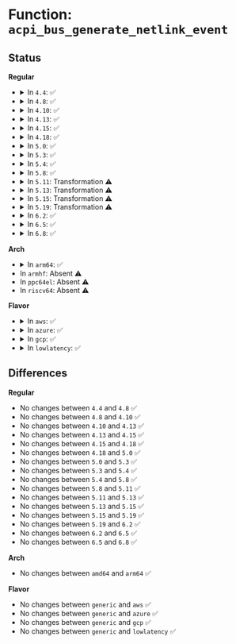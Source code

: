 # Function: <code>acpi_bus_generate_netlink_event</code>

## Status
<b>Regular</b>
<ul>
<li>
<details>
<summary>In <code>4.4</code>: ✅</summary>

```c
int acpi_bus_generate_netlink_event(const char *device_class, const char *bus_id, u8 type, int data);
```

**Collision:** Unique Global

**Inline:** No

**Transformation:** False

**Instances:**

```
In drivers/acpi/event.c (ffffffff81489714)
Location: drivers/acpi/event.c:94
Inline: False
Direct callers:
  - drivers/acpi/ac.c:acpi_ac_notify
  - drivers/acpi/button.c:acpi_button_notify
  - drivers/acpi/thermal.c:thermal_notify
  - drivers/acpi/thermal.c:acpi_thermal_notify
  - drivers/acpi/battery.c:acpi_battery_notify
```
**Symbols:**

```
ffffffff81489714-ffffffff8148987c: acpi_bus_generate_netlink_event (STB_GLOBAL)
```
</details>
</li>
<li>
<details>
<summary>In <code>4.8</code>: ✅</summary>

```c
int acpi_bus_generate_netlink_event(const char *device_class, const char *bus_id, u8 type, int data);
```

**Collision:** Unique Global

**Inline:** No

**Transformation:** False

**Instances:**

```
In drivers/acpi/event.c (ffffffff814d850a)
Location: drivers/acpi/event.c:94
Inline: False
Direct callers:
  - drivers/acpi/ac.c:acpi_ac_notify
  - drivers/acpi/button.c:acpi_button_notify
  - drivers/acpi/thermal.c:acpi_thermal_notify
  - drivers/acpi/thermal.c:thermal_notify
  - drivers/acpi/battery.c:acpi_battery_notify
```
**Symbols:**

```
ffffffff814d850a-ffffffff814d8672: acpi_bus_generate_netlink_event (STB_GLOBAL)
```
</details>
</li>
<li>
<details>
<summary>In <code>4.10</code>: ✅</summary>

```c
int acpi_bus_generate_netlink_event(const char *device_class, const char *bus_id, u8 type, int data);
```

**Collision:** Unique Global

**Inline:** No

**Transformation:** False

**Instances:**

```
In drivers/acpi/event.c (ffffffff814fabf2)
Location: drivers/acpi/event.c:94
Inline: False
Direct callers:
  - drivers/acpi/ac.c:acpi_ac_notify
  - drivers/acpi/button.c:acpi_button_notify
  - drivers/acpi/thermal.c:acpi_thermal_notify
  - drivers/acpi/thermal.c:thermal_notify
  - drivers/acpi/battery.c:acpi_battery_notify
```
**Symbols:**

```
ffffffff814fabf2-ffffffff814fad5a: acpi_bus_generate_netlink_event (STB_GLOBAL)
```
</details>
</li>
<li>
<details>
<summary>In <code>4.13</code>: ✅</summary>

```c
int acpi_bus_generate_netlink_event(const char *device_class, const char *bus_id, u8 type, int data);
```

**Collision:** Unique Global

**Inline:** No

**Transformation:** False

**Instances:**

```
In drivers/acpi/event.c (ffffffff8150a130)
Location: drivers/acpi/event.c:94
Inline: False
Direct callers:
  - drivers/acpi/ac.c:acpi_ac_notify
  - drivers/acpi/button.c:acpi_button_notify
  - drivers/acpi/thermal.c:acpi_thermal_notify
  - drivers/acpi/thermal.c:acpi_thermal_notify
  - drivers/acpi/thermal.c:thermal_notify
  - drivers/acpi/thermal.c:thermal_notify
  - drivers/acpi/thermal.c:thermal_notify
  - drivers/acpi/battery.c:acpi_battery_notify
```
**Symbols:**

```
ffffffff8150a130-ffffffff8150a299: acpi_bus_generate_netlink_event (STB_GLOBAL)
```
</details>
</li>
<li>
<details>
<summary>In <code>4.15</code>: ✅</summary>

```c
int acpi_bus_generate_netlink_event(const char *device_class, const char *bus_id, u8 type, int data);
```

**Collision:** Unique Global

**Inline:** No

**Transformation:** False

**Instances:**

```
In drivers/acpi/event.c (ffffffff8154c630)
Location: drivers/acpi/event.c:95
Inline: False
Direct callers:
  - drivers/acpi/ac.c:acpi_ac_notify
  - drivers/acpi/button.c:acpi_button_notify
  - drivers/acpi/thermal.c:acpi_thermal_notify
  - drivers/acpi/thermal.c:acpi_thermal_notify
  - drivers/acpi/thermal.c:thermal_notify
  - drivers/acpi/thermal.c:thermal_notify
  - drivers/acpi/thermal.c:thermal_notify
  - drivers/acpi/battery.c:acpi_battery_notify
```
**Symbols:**

```
ffffffff8154c630-ffffffff8154c799: acpi_bus_generate_netlink_event (STB_GLOBAL)
```
</details>
</li>
<li>
<details>
<summary>In <code>4.18</code>: ✅</summary>

```c
int acpi_bus_generate_netlink_event(const char *device_class, const char *bus_id, u8 type, int data);
```

**Collision:** Unique Global

**Inline:** No

**Transformation:** False

**Instances:**

```
In drivers/acpi/event.c (ffffffff81582d70)
Location: drivers/acpi/event.c:95
Inline: False
Direct callers:
  - drivers/acpi/ac.c:acpi_ac_notify
  - drivers/acpi/button.c:acpi_button_notify
  - drivers/acpi/thermal.c:acpi_thermal_notify
  - drivers/acpi/thermal.c:acpi_thermal_notify
  - drivers/acpi/battery.c:acpi_battery_notify
```
**Symbols:**

```
ffffffff81582d70-ffffffff81582ed9: acpi_bus_generate_netlink_event (STB_GLOBAL)
```
</details>
</li>
<li>
<details>
<summary>In <code>5.0</code>: ✅</summary>

```c
int acpi_bus_generate_netlink_event(const char *device_class, const char *bus_id, u8 type, int data);
```

**Collision:** Unique Global

**Inline:** No

**Transformation:** False

**Instances:**

```
In drivers/acpi/event.c (ffffffff8159aea0)
Location: drivers/acpi/event.c:95
Inline: False
Direct callers:
  - drivers/acpi/ac.c:acpi_ac_notify
  - drivers/acpi/button.c:acpi_button_notify
  - drivers/acpi/thermal.c:acpi_thermal_notify
  - drivers/acpi/thermal.c:acpi_thermal_notify
  - drivers/acpi/battery.c:acpi_battery_notify
```
**Symbols:**

```
ffffffff8159aea0-ffffffff8159b009: acpi_bus_generate_netlink_event (STB_GLOBAL)
```
</details>
</li>
<li>
<details>
<summary>In <code>5.3</code>: ✅</summary>

```c
int acpi_bus_generate_netlink_event(const char *device_class, const char *bus_id, u8 type, int data);
```

**Collision:** Unique Global

**Inline:** No

**Transformation:** False

**Instances:**

```
In drivers/acpi/event.c (ffffffff815cc510)
Location: drivers/acpi/event.c:95
Inline: False
Direct callers:
  - drivers/acpi/ac.c:acpi_ac_notify
  - drivers/acpi/button.c:acpi_button_notify
  - drivers/acpi/thermal.c:acpi_thermal_notify
  - drivers/acpi/thermal.c:acpi_thermal_notify
  - drivers/acpi/battery.c:acpi_battery_notify
```
**Symbols:**

```
ffffffff815cc510-ffffffff815cc684: acpi_bus_generate_netlink_event (STB_GLOBAL)
```
</details>
</li>
<li>
<details>
<summary>In <code>5.4</code>: ✅</summary>

```c
int acpi_bus_generate_netlink_event(const char *device_class, const char *bus_id, u8 type, int data);
```

**Collision:** Unique Global

**Inline:** No

**Transformation:** False

**Instances:**

```
In drivers/acpi/event.c (ffffffff815ed790)
Location: drivers/acpi/event.c:95
Inline: False
Direct callers:
  - drivers/acpi/ac.c:acpi_ac_notify
  - drivers/acpi/button.c:acpi_button_notify
  - drivers/acpi/thermal.c:acpi_thermal_notify
  - drivers/acpi/thermal.c:acpi_thermal_notify
  - drivers/acpi/battery.c:acpi_battery_notify
```
**Symbols:**

```
ffffffff815ed790-ffffffff815ed904: acpi_bus_generate_netlink_event (STB_GLOBAL)
```
</details>
</li>
<li>
<details>
<summary>In <code>5.8</code>: ✅</summary>

```c
int acpi_bus_generate_netlink_event(const char *device_class, const char *bus_id, u8 type, int data);
```

**Collision:** Unique Global

**Inline:** No

**Transformation:** False

**Instances:**

```
In drivers/acpi/event.c (ffffffff81699310)
Location: drivers/acpi/event.c:95
Inline: False
Direct callers:
  - drivers/acpi/ac.c:acpi_ac_notify
  - drivers/acpi/button.c:acpi_button_notify
  - drivers/acpi/thermal.c:acpi_thermal_notify
  - drivers/acpi/thermal.c:acpi_thermal_notify
  - drivers/acpi/battery.c:acpi_battery_notify
```
**Symbols:**

```
ffffffff81699310-ffffffff81699484: acpi_bus_generate_netlink_event (STB_GLOBAL)
```
</details>
</li>
<li>
<details>
<summary>In <code>5.11</code>: Transformation ⚠️</summary>

```c
int acpi_bus_generate_netlink_event(const char *device_class, const char *bus_id, u8 type, int data);
```

**Collision:** Unique Global

**Inline:** No

**Transformation:** True

**Instances:**

```
In drivers/acpi/event.c (0)
Location: drivers/acpi/event.c:92
Inline: False
Direct callers:
  - drivers/acpi/ac.c:acpi_ac_notify
  - drivers/acpi/button.c:acpi_button_notify
  - drivers/acpi/thermal.c:acpi_thermal_notify
  - drivers/acpi/thermal.c:acpi_thermal_notify
  - drivers/acpi/thermal.c:acpi_thermal_zone_device_critical
  - drivers/acpi/thermal.c:acpi_thermal_zone_device_hot
  - drivers/acpi/battery.c:acpi_battery_notify
```
**Symbols:**

```
ffffffff81c02407-ffffffff81c0241f: acpi_bus_generate_netlink_event.cold (STB_LOCAL)
ffffffff816b63d0-ffffffff816b65a2: acpi_bus_generate_netlink_event (STB_GLOBAL)
```
</details>
</li>
<li>
<details>
<summary>In <code>5.13</code>: Transformation ⚠️</summary>

```c
int acpi_bus_generate_netlink_event(const char *device_class, const char *bus_id, u8 type, int data);
```

**Collision:** Unique Global

**Inline:** No

**Transformation:** True

**Instances:**

```
In drivers/acpi/event.c (0)
Location: drivers/acpi/event.c:92
Inline: False
Direct callers:
  - drivers/acpi/ac.c:acpi_ac_notify
  - drivers/acpi/button.c:acpi_button_notify
  - drivers/acpi/thermal.c:acpi_thermal_notify
  - drivers/acpi/thermal.c:acpi_thermal_notify
  - drivers/acpi/thermal.c:acpi_thermal_zone_device_critical
  - drivers/acpi/thermal.c:acpi_thermal_zone_device_hot
  - drivers/acpi/battery.c:acpi_battery_notify
```
**Symbols:**

```
ffffffff81bf3c00-ffffffff81bf3c18: acpi_bus_generate_netlink_event.cold (STB_LOCAL)
ffffffff81698480-ffffffff81698652: acpi_bus_generate_netlink_event (STB_GLOBAL)
```
</details>
</li>
<li>
<details>
<summary>In <code>5.15</code>: Transformation ⚠️</summary>

```c
int acpi_bus_generate_netlink_event(const char *device_class, const char *bus_id, u8 type, int data);
```

**Collision:** Unique Global

**Inline:** No

**Transformation:** True

**Instances:**

```
In drivers/acpi/event.c (0)
Location: drivers/acpi/event.c:94
Inline: False
Direct callers:
  - drivers/acpi/ac.c:acpi_ac_notify
  - drivers/acpi/button.c:acpi_button_notify
  - drivers/acpi/thermal.c:acpi_thermal_notify
  - drivers/acpi/thermal.c:acpi_thermal_notify
  - drivers/acpi/thermal.c:acpi_thermal_zone_device_critical
  - drivers/acpi/thermal.c:acpi_thermal_zone_device_hot
  - drivers/acpi/battery.c:acpi_battery_notify
```
**Symbols:**

```
ffffffff81cf092b-ffffffff81cf0943: acpi_bus_generate_netlink_event.cold (STB_LOCAL)
ffffffff8170e200-ffffffff8170e3d2: acpi_bus_generate_netlink_event (STB_GLOBAL)
```
</details>
</li>
<li>
<details>
<summary>In <code>5.19</code>: Transformation ⚠️</summary>

```c
int acpi_bus_generate_netlink_event(const char *device_class, const char *bus_id, u8 type, int data);
```

**Collision:** Unique Global

**Inline:** No

**Transformation:** True

**Instances:**

```
In drivers/acpi/event.c (0)
Location: drivers/acpi/event.c:94
Inline: False
Direct callers:
  - drivers/acpi/ac.c:acpi_ac_notify
  - drivers/acpi/button.c:acpi_button_notify
  - drivers/acpi/thermal.c:acpi_thermal_notify
  - drivers/acpi/thermal.c:acpi_thermal_notify
  - drivers/acpi/thermal.c:acpi_thermal_zone_device_critical
  - drivers/acpi/thermal.c:acpi_thermal_zone_device_hot
  - drivers/acpi/battery.c:acpi_battery_notify
```
**Symbols:**

```
ffffffff81eb8792-ffffffff81eb87aa: acpi_bus_generate_netlink_event.cold (STB_LOCAL)
ffffffff8183cbd0-ffffffff8183cdb3: acpi_bus_generate_netlink_event (STB_GLOBAL)
```
</details>
</li>
<li>
<details>
<summary>In <code>6.2</code>: ✅</summary>

```c
int acpi_bus_generate_netlink_event(const char *device_class, const char *bus_id, u8 type, int data);
```

**Collision:** Unique Global

**Inline:** No

**Transformation:** False

**Instances:**

```
In drivers/acpi/event.c (ffffffff81972620)
Location: drivers/acpi/event.c:94
Inline: False
Direct callers:
  - drivers/acpi/ac.c:acpi_ac_notify
  - drivers/acpi/button.c:acpi_button_notify
  - drivers/acpi/thermal.c:acpi_thermal_notify
  - drivers/acpi/thermal.c:acpi_thermal_notify
  - drivers/acpi/thermal.c:acpi_thermal_zone_device_critical
  - drivers/acpi/thermal.c:acpi_thermal_zone_device_hot
  - drivers/acpi/battery.c:acpi_battery_notify
```
**Symbols:**

```
ffffffff81972620-ffffffff8197281b: acpi_bus_generate_netlink_event (STB_GLOBAL)
```
</details>
</li>
<li>
<details>
<summary>In <code>6.5</code>: ✅</summary>

```c
int acpi_bus_generate_netlink_event(const char *device_class, const char *bus_id, u8 type, int data);
```

**Collision:** Unique Global

**Inline:** No

**Transformation:** False

**Instances:**

```
In drivers/acpi/event.c (ffffffff819b8cf0)
Location: drivers/acpi/event.c:94
Inline: False
Direct callers:
  - drivers/acpi/ac.c:acpi_ac_notify
  - drivers/acpi/thermal.c:acpi_thermal_notify
  - drivers/acpi/thermal.c:acpi_thermal_notify
  - drivers/acpi/thermal.c:acpi_thermal_zone_device_critical
  - drivers/acpi/thermal.c:acpi_thermal_zone_device_hot
  - drivers/acpi/battery.c:acpi_battery_notify
```
**Symbols:**

```
ffffffff819b8cf0-ffffffff819b8eeb: acpi_bus_generate_netlink_event (STB_GLOBAL)
```
</details>
</li>
<li>
<details>
<summary>In <code>6.8</code>: ✅</summary>

```c
int acpi_bus_generate_netlink_event(const char *device_class, const char *bus_id, u8 type, int data);
```

**Collision:** Unique Global

**Inline:** No

**Transformation:** False

**Instances:**

```
In drivers/acpi/event.c (ffffffff81a03320)
Location: drivers/acpi/event.c:94
Inline: False
Direct callers:
  - drivers/acpi/ac.c:acpi_ac_notify
  - drivers/acpi/thermal.c:acpi_thermal_zone_device_critical
  - drivers/acpi/thermal.c:acpi_thermal_zone_device_hot
  - drivers/acpi/battery.c:acpi_battery_notify
```
**Symbols:**

```
ffffffff81a03320-ffffffff81a03521: acpi_bus_generate_netlink_event (STB_GLOBAL)
```
</details>
</li>
</ul>
<b>Arch</b>
<ul>
<li>
<details>
<summary>In <code>arm64</code>: ✅</summary>

```c
int acpi_bus_generate_netlink_event(const char *device_class, const char *bus_id, u8 type, int data);
```

**Collision:** Unique Global

**Inline:** No

**Transformation:** False

**Instances:**

```
In drivers/acpi/event.c (ffff800010778c58)
Location: drivers/acpi/event.c:95
Inline: False
Direct callers:
  - drivers/acpi/ac.c:acpi_ac_notify
  - drivers/acpi/button.c:acpi_button_notify
  - drivers/acpi/thermal.c:acpi_thermal_notify
  - drivers/acpi/thermal.c:acpi_thermal_notify
  - drivers/acpi/battery.c:acpi_battery_notify
```
**Symbols:**

```
ffff800010778c58-ffff800010778dc8: acpi_bus_generate_netlink_event (STB_GLOBAL)
```
</details>
</li>
<li>
In <code>armhf</code>: Absent ⚠️
</li>
<li>
In <code>ppc64el</code>: Absent ⚠️
</li>
<li>
In <code>riscv64</code>: Absent ⚠️
</li>
</ul>
<b>Flavor</b>
<ul>
<li>
<details>
<summary>In <code>aws</code>: ✅</summary>

```c
int acpi_bus_generate_netlink_event(const char *device_class, const char *bus_id, u8 type, int data);
```

**Collision:** Unique Global

**Inline:** No

**Transformation:** False

**Instances:**

```
In drivers/acpi/event.c (ffffffff815dc8e0)
Location: drivers/acpi/event.c:95
Inline: False
Direct callers:
  - drivers/acpi/button.c:acpi_button_notify
```
**Symbols:**

```
ffffffff815dc8e0-ffffffff815dca54: acpi_bus_generate_netlink_event (STB_GLOBAL)
```
</details>
</li>
<li>
<details>
<summary>In <code>azure</code>: ✅</summary>

```c
int acpi_bus_generate_netlink_event(const char *device_class, const char *bus_id, u8 type, int data);
```

**Collision:** Unique Global

**Inline:** No

**Transformation:** False

**Instances:**

```
In drivers/acpi/event.c (ffffffff815c7f20)
Location: drivers/acpi/event.c:95
Inline: False
Direct callers:
  - drivers/acpi/button.c:acpi_button_notify
```
**Symbols:**

```
ffffffff815c7f20-ffffffff815c8094: acpi_bus_generate_netlink_event (STB_GLOBAL)
```
</details>
</li>
<li>
<details>
<summary>In <code>gcp</code>: ✅</summary>

```c
int acpi_bus_generate_netlink_event(const char *device_class, const char *bus_id, u8 type, int data);
```

**Collision:** Unique Global

**Inline:** No

**Transformation:** False

**Instances:**

```
In drivers/acpi/event.c (ffffffff815e1a70)
Location: drivers/acpi/event.c:95
Inline: False
Direct callers:
  - drivers/acpi/ac.c:acpi_ac_notify
  - drivers/acpi/button.c:acpi_button_notify
  - drivers/acpi/thermal.c:acpi_thermal_notify
  - drivers/acpi/thermal.c:acpi_thermal_notify
  - drivers/acpi/battery.c:acpi_battery_notify
```
**Symbols:**

```
ffffffff815e1a70-ffffffff815e1be4: acpi_bus_generate_netlink_event (STB_GLOBAL)
```
</details>
</li>
<li>
<details>
<summary>In <code>lowlatency</code>: ✅</summary>

```c
int acpi_bus_generate_netlink_event(const char *device_class, const char *bus_id, u8 type, int data);
```

**Collision:** Unique Global

**Inline:** No

**Transformation:** False

**Instances:**

```
In drivers/acpi/event.c (ffffffff815fb930)
Location: drivers/acpi/event.c:95
Inline: False
Direct callers:
  - drivers/acpi/ac.c:acpi_ac_notify
  - drivers/acpi/button.c:acpi_button_notify
  - drivers/acpi/thermal.c:acpi_thermal_notify
  - drivers/acpi/thermal.c:acpi_thermal_notify
  - drivers/acpi/battery.c:acpi_battery_notify
```
**Symbols:**

```
ffffffff815fb930-ffffffff815fbaa4: acpi_bus_generate_netlink_event (STB_GLOBAL)
```
</details>
</li>
</ul>

## Differences
<b>Regular</b>
<ul>
<li>
No changes between <code>4.4</code> and <code>4.8</code> ✅
</li>
<li>
No changes between <code>4.8</code> and <code>4.10</code> ✅
</li>
<li>
No changes between <code>4.10</code> and <code>4.13</code> ✅
</li>
<li>
No changes between <code>4.13</code> and <code>4.15</code> ✅
</li>
<li>
No changes between <code>4.15</code> and <code>4.18</code> ✅
</li>
<li>
No changes between <code>4.18</code> and <code>5.0</code> ✅
</li>
<li>
No changes between <code>5.0</code> and <code>5.3</code> ✅
</li>
<li>
No changes between <code>5.3</code> and <code>5.4</code> ✅
</li>
<li>
No changes between <code>5.4</code> and <code>5.8</code> ✅
</li>
<li>
No changes between <code>5.8</code> and <code>5.11</code> ✅
</li>
<li>
No changes between <code>5.11</code> and <code>5.13</code> ✅
</li>
<li>
No changes between <code>5.13</code> and <code>5.15</code> ✅
</li>
<li>
No changes between <code>5.15</code> and <code>5.19</code> ✅
</li>
<li>
No changes between <code>5.19</code> and <code>6.2</code> ✅
</li>
<li>
No changes between <code>6.2</code> and <code>6.5</code> ✅
</li>
<li>
No changes between <code>6.5</code> and <code>6.8</code> ✅
</li>
</ul>
<b>Arch</b>
<ul>
<li>
No changes between <code>amd64</code> and <code>arm64</code> ✅
</li>
</ul>
<b>Flavor</b>
<ul>
<li>
No changes between <code>generic</code> and <code>aws</code> ✅
</li>
<li>
No changes between <code>generic</code> and <code>azure</code> ✅
</li>
<li>
No changes between <code>generic</code> and <code>gcp</code> ✅
</li>
<li>
No changes between <code>generic</code> and <code>lowlatency</code> ✅
</li>
</ul>
